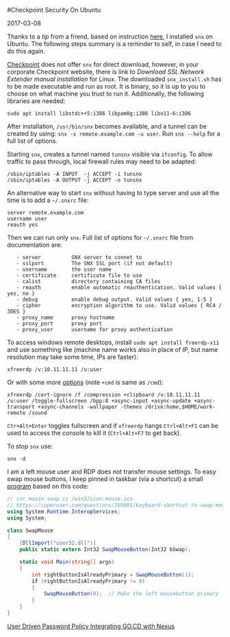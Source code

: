 #Checkpoint Security On Ubuntu

2017-03-08

<!--- tags: linux -->

Thanks to a *tip* from a friend, based on instruction [here](http://kenfallon.com/checkpoint-snx-install-instructions-for-major-linux-distributions/), I installed `snx` on Ubuntu. The following steps summary is a reminder to self, in case I need to do this again.

[Checkpoint](https://www.checkpoint.com/) does not offer `snx` for direct download, however, in your corporate Checkpoint website, there is link to *Download SSL Network Extender manual installation* for Linux. The downloaded `snx_install.sh` has to be made executable and run as root. It is binary, so it is up to you to choose on what machine you trust to run it. Additionally, the following libraries are needed:

```
sudo apt install libstdc++5:i386 libpam0g:i386 libx11-6:i386
```

After installation, `/usr/bin/snx` becomes available, and a tunnel can be created by using: `snx -s remote.example.com -u user`. Run `snx --help` for a full list of options.

Starting `snx`, creates a tunnel named `tunsnx` visible via `ifconfig`. To allow traffic to pass through, local firewall rules may need to be adapted:

```
/sbin/iptables -A INPUT  -j ACCEPT -i tunsnx
/sbin/iptables -A OUTPUT -j ACCEPT -o tunsnx
```

An alternative way to start `snx` without having to type server and use all the time is to add a `~/.snxrc` file:

```
server remote.example.com
username user
reauth yes
```

Then we can run only `snx`. Full list of options for `~/.snxrc` file from documentation are:

```
   - server          SNX server to connet to
   - sslport         The SNX SSL port (if not default)
   - username        the user name
   - certificate     certificate file to use
   - calist          directory containing CA files
   - reauth          enable automatic reauthentication. Valid values { yes, no }
   - debug           enable debug output. Valid values { yes, 1-5 }
   - cipher          encryption algorithm to use. Valid values { RC4 / 3DES }
   - proxy_name      proxy hostname 
   - proxy_port      proxy port
   - proxy_user      username for proxy authentication
```

To access windows remote desktops, install `sudo apt install freerdp-x11` and use something like (machine name works also in place of IP, but name resolution may take some time, IPs are faster):

```
xfreerdp /v:10.11.11.11 /u:user
```

Or with some more [options](http://manpages.ubuntu.com/manpages/yakkety/man1/xfreerdp.1.html) (note `+cmd` is same as `/cmd`):

```
xfreerdp /cert-ignore /f /compression +clipboard /v:10.11.11.11 /u:user /toggle-fullscreen /bpp:8 +async-input +async-update +async-transport +async-channels -wallpaper -themes /drive:home,$HOME/work-remote /sound
```

`Ctr+Alt+Enter` toggles fullscreen and if `xfreerdp` hangs `Ctrl+Alt+F1` can be used to access the console to kill it (`Ctrl+Alt+F7` to get back).

To stop `snx` use:

```
snx -d
```

I am a left mouse user and RDP does not transfer mouse settings. To easy swap mouse buttons, I keep pinned in taskbar (via a shortcut) a small [program](https://superuser.com/questions/205861/keyboard-shortcut-to-swap-mouse-buttons) based on this code:

```cs
// csc mouse-swap.cs /win32icon:mouse.ico
// https://superuser.com/questions/205861/keyboard-shortcut-to-swap-mouse-buttons
using System.Runtime.InteropServices;
using System;

class SwapMouse
{
    [DllImport("user32.dll")]
    public static extern Int32 SwapMouseButton(Int32 bSwap);

    static void Main(string[] args)
    {
        int rightButtonIsAlreadyPrimary = SwapMouseButton(1);
        if (rightButtonIsAlreadyPrimary != 0)
        {
            SwapMouseButton(0);  // Make the left mousebutton primary
        }
    }
}
```


<ins class='nfooter'><a rel='prev' id='fprev' href='#blog/2017/2017-03-22-User-Driven-Password-Policy.md'>User Driven Password Policy</a> <a rel='next' id='fnext' href='#blog/2017/2017-02-21-Integrating-GO.CD-with-Nexus.md'>Integrating GO.CD with Nexus</a></ins>
